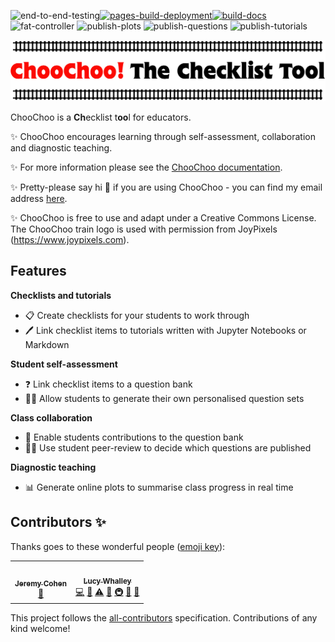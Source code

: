 ![end-to-end-testing](https://github.com/choochoo-bot/choochoo-testing/actions/workflows/e2e_tests.yml/badge.svg)[![pages-build-deployment](https://github.com/lucydot/ChooChoo/actions/workflows/pages/pages-build-deployment/badge.svg)](https://github.com/lucydot/ChooChoo/actions/workflows/pages/pages-build-deployment)[![build-docs](https://github.com/lucydot/ChooChoo/actions/workflows/build_docs.yml/badge.svg)](https://github.com/lucydot/ChooChoo/actions/workflows/build_docs.yml)![fat-controller](https://github.com/lucydot/choochoo-template/actions/workflows/choochoo-fat-controller.yml/badge.svg) ![publish-plots](https://github.com/lucydot/choochoo-template/actions/workflows/choochoo-plots.yml/badge.svg) ![publish-questions](https://github.com/lucydot/choochoo-template/actions/workflows/choochoo-questions.yml/badge.svg) ![publish-tutorials](https://github.com/lucydot/choochoo-template/actions/workflows/choochoo-tutorials.yml/badge.svg) 

<img src="https://github.com/lucydot/ChooChoo/raw/main/docs/images/icon2.png" width="800">

ChooChoo is a **Ch**ecklist t**oo**l for educators. 

✨ ChooChoo encourages learning through self-assessment, collaboration and diagnostic teaching.

✨ For more information please see the [ChooChoo documentation](https://lucydot.github.io/ChooChoo).

✨ Pretty-please say hi :wave: if you are using ChooChoo - you can find my email address [here](https://lucydot.github.io/about/).

✨ ChooChoo is free to use and adapt under a Creative Commons License. The ChooChoo train logo is used with permission from JoyPixels (https://www.joypixels.com).

## Features

**Checklists and tutorials**

 - 📋 Create checklists for your students to work through
 - 🖊️ Link checklist items to tutorials written with Jupyter Notebooks or Markdown

**Student self-assessment**

- ❓ Link checklist items to a question bank
- 👩‍🎤 Allow students to generate their own personalised question sets

**Class collaboration**

 - 📢 Enable students contributions to the question bank
 - 👩‍🎤 Use student peer-review to decide which questions are published

**Diagnostic teaching**

- 📊 Generate online plots to summarise class progress in real time

## Contributors ✨

Thanks goes to these wonderful people ([emoji key](https://allcontributors.org/docs/en/emoji-key)):

<!-- ALL-CONTRIBUTORS-LIST:START - Do not remove or modify this section -->
<!-- prettier-ignore-start -->
<!-- markdownlint-disable -->
<table>
  <tr>
    <td align="center"><a href="https://github.com/jcohen02"><img src="https://avatars.githubusercontent.com/u/8027703?v=4?s=100" width="100px;" alt=""/><br /><sub><b>Jeremy Cohen</b></sub></a><br /><a href="#ideas-jcohen02" title="Ideas, Planning, & Feedback">🤔</a></td>
    <td align="center"><a href="http://lucydot.github.io"><img src="https://avatars.githubusercontent.com/u/2452935?v=4?s=100" width="100px;" alt=""/><br /><sub><b>Lucy Whalley</b></sub></a><br /><a href="https://github.com/lucydot/ChooChoo/commits?author=lucydot" title="Code">💻</a> <a href="https://github.com/lucydot/ChooChoo/commits?author=lucydot" title="Documentation">📖</a> <a href="https://github.com/lucydot/ChooChoo/commits?author=lucydot" title="Tests">⚠️</a> <a href="#ideas-lucydot" title="Ideas, Planning, & Feedback">🤔</a> <a href="#infra-lucydot" title="Infrastructure (Hosting, Build-Tools, etc)">🚇</a> <a href="#maintenance-lucydot" title="Maintenance">🚧</a> <a href="#projectManagement-lucydot" title="Project Management">📆</a></td>
  </tr>
</table>

<!-- markdownlint-restore -->
<!-- prettier-ignore-end -->

<!-- ALL-CONTRIBUTORS-LIST:END -->

This project follows the [all-contributors](https://github.com/all-contributors/all-contributors) specification. Contributions of any kind welcome!
